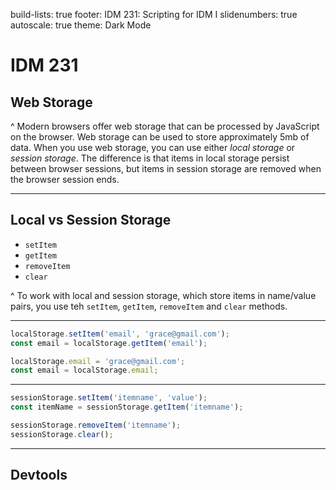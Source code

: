 build-lists: true
footer: IDM 231: Scripting for IDM I
slidenumbers: true
autoscale: true
theme: Dark Mode

# IDM 231

## Web Storage

^ Modern browsers offer web storage that can be processed by JavaScript on the browser. Web storage can be used to store approximately 5mb of data. When you use web storage, you can use either _local storage_ or _session storage_. The difference is that items in local storage persist between browser sessions, but items in session storage are removed when the browser session ends.

---

## Local vs Session Storage

- `setItem`
- `getItem`
- `removeItem`
- `clear`

^ To work with local and session storage, which store items in name/value pairs, you use teh `setItem`, `getItem`, `removeItem` and `clear` methods.

---

```javascript
localStorage.setItem('email', 'grace@gmail.com');
const email = localStorage.getItem('email');

localStorage.email = 'grace@gmail.com';
const email = localStorage.email;
```

---

```javascript
sessionStorage.setItem('itemname', 'value');
const itemName = sessionStorage.getItem('itemname');

sessionStorage.removeItem('itemname');
sessionStorage.clear();
```

---

## Devtools
